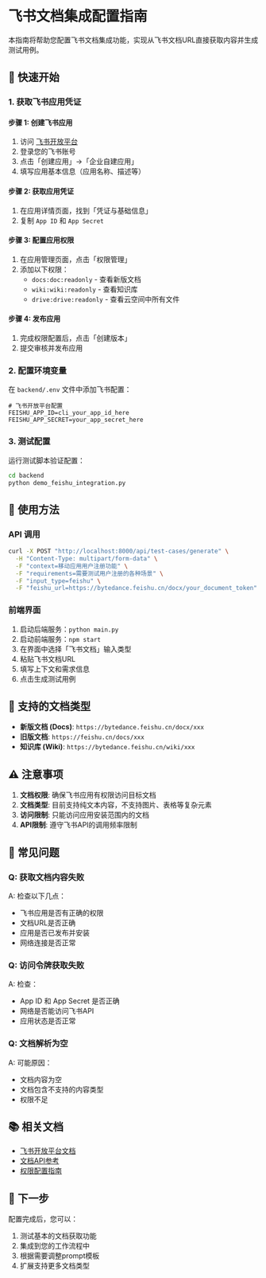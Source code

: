 # 飞书文档集成配置指南

本指南将帮助您配置飞书文档集成功能，实现从飞书文档URL直接获取内容并生成测试用例。

## 🚀 快速开始

### 1. 获取飞书应用凭证

#### 步骤 1: 创建飞书应用
1. 访问 [飞书开放平台](https://open.feishu.cn/)
2. 登录您的飞书账号
3. 点击「创建应用」→「企业自建应用」
4. 填写应用基本信息（应用名称、描述等）

#### 步骤 2: 获取应用凭证
1. 在应用详情页面，找到「凭证与基础信息」
2. 复制 `App ID` 和 `App Secret`

#### 步骤 3: 配置应用权限
1. 在应用管理页面，点击「权限管理」
2. 添加以下权限：
   - `docs:doc:readonly` - 查看新版文档
   - `wiki:wiki:readonly` - 查看知识库
   - `drive:drive:readonly` - 查看云空间中所有文件

#### 步骤 4: 发布应用
1. 完成权限配置后，点击「创建版本」
2. 提交审核并发布应用

### 2. 配置环境变量

在 `backend/.env` 文件中添加飞书配置：

```env
# 飞书开放平台配置
FEISHU_APP_ID=cli_your_app_id_here
FEISHU_APP_SECRET=your_app_secret_here
```

### 3. 测试配置

运行测试脚本验证配置：

```bash
cd backend
python demo_feishu_integration.py
```

## 📖 使用方法

### API 调用

```bash
curl -X POST "http://localhost:8000/api/test-cases/generate" \
  -H "Content-Type: multipart/form-data" \
  -F "context=移动应用用户注册功能" \
  -F "requirements=需要测试用户注册的各种场景" \
  -F "input_type=feishu" \
  -F "feishu_url=https://bytedance.feishu.cn/docx/your_document_token"
```

### 前端界面

1. 启动后端服务：`python main.py`
2. 启动前端服务：`npm start`
3. 在界面中选择「飞书文档」输入类型
4. 粘贴飞书文档URL
5. 填写上下文和需求信息
6. 点击生成测试用例

## 🔧 支持的文档类型

- **新版文档 (Docs)**: `https://bytedance.feishu.cn/docx/xxx`
- **旧版文档**: `https://feishu.cn/docs/xxx`
- **知识库 (Wiki)**: `https://bytedance.feishu.cn/wiki/xxx`

## ⚠️ 注意事项

1. **文档权限**: 确保飞书应用有权限访问目标文档
2. **文档类型**: 目前支持纯文本内容，不支持图片、表格等复杂元素
3. **访问限制**: 只能访问应用安装范围内的文档
4. **API限制**: 遵守飞书API的调用频率限制

## 🐛 常见问题

### Q: 获取文档内容失败
A: 检查以下几点：
- 飞书应用是否有正确的权限
- 文档URL是否正确
- 应用是否已发布并安装
- 网络连接是否正常

### Q: 访问令牌获取失败
A: 检查：
- App ID 和 App Secret 是否正确
- 网络是否能访问飞书API
- 应用状态是否正常

### Q: 文档解析为空
A: 可能原因：
- 文档内容为空
- 文档包含不支持的内容类型
- 权限不足

## 📚 相关文档

- [飞书开放平台文档](https://open.feishu.cn/document/)
- [文档API参考](https://open.feishu.cn/document/ukTMukTMukTM/uUDN04SN0QjL1QDN)
- [权限配置指南](https://open.feishu.cn/document/ukTMukTMukTM/uQjN3QjL0YzN04CN2cDN)

## 🎯 下一步

配置完成后，您可以：
1. 测试基本的文档获取功能
2. 集成到您的工作流程中
3. 根据需要调整prompt模板
4. 扩展支持更多文档类型